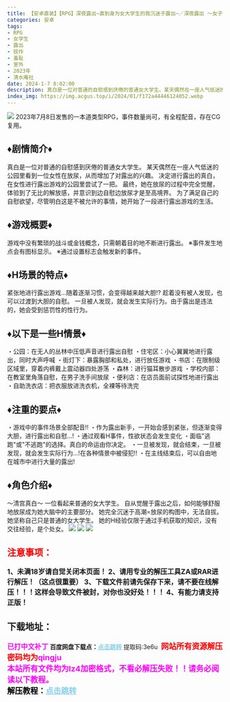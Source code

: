 ```yaml
---
title: 【安卓直装】【RPG】深夜露出~直到身为女大学生的我沉迷于露出~／深夜露出 ～女子大生の私が露出にハマるまで～
categories: 安卓
tags:
- RPG
- 女学生
- 露出
- 拔作
- 羞耻
- 室外
- 2023年
- 清水庵社
date: 2024-1-7 8:02:00
description: 真白是一位对普通的自慰感到厌倦的普通女大学生。某天偶然在一座人气低迷的公园里看到一位女性在放尿，从而增加了对露出的兴趣。决定进行露出的真白，在女性进行露出游戏的公园里尝试了一把。最终，她在放尿的过程中完全觉醒，体验到了无比的解放感，并意识到边自慰边放尿才是至高境界。为了满足自己的自慰欲望，尽管明白这是不被允许的事情，她开始了一段进行露出游戏的生活。
index_img: https://img.acgus.top/i/2024/01/f172a44446124052.webp
---
```

![](https://img.acgus.top/i/2024/01/f172a44446124052.webp)
2023年7月8日发售的一本道类型RPG，事件数量尚可，有全程配音，存在CG复用。

## ♦剧情简介♦
真白是一位对普通的自慰感到厌倦的普通女大学生。
某天偶然在一座人气低迷的公园里看到一位女性在放尿，从而增加了对露出的兴趣。
决定进行露出的真白，在女性进行露出游戏的公园里尝试了一把。
最终，她在放尿的过程中完全觉醒，体验到了无比的解放感，并意识到边自慰边放尿才是至高境界。
为了满足自己的自慰欲望，尽管明白这是不被允许的事情，她开始了一段进行露出游戏的生活。

## ♦游戏概要♦
游戏中没有繁琐的战斗或金钱概念，只需朝着目的地不断进行露出。
※事件发生地点会有图标显示。
※通过设置标志会触发新的事件。

## ♦H场景的特点♦
紧张地进行露出游戏...随着逐渐习惯，会变得越来越大胆!?
趁着没有被人发现，也可以过渡到大胆的自慰。
一旦被人发现，就会发生实际行为。由于露出是违法的，她会受到惩罚性的性行为。

## ♦以下是一些H情景♦
・公园：在无人的丛林中压低声音进行露出自慰
・住宅区：小心翼翼地进行露出，同时大声呼喊
・街灯下：暴露胸部和私处，进行放任游戏
・书店：在限制级区域里，穿着内裤戴上震动器四处游荡
・森林：进行猫耳散步游戏
・学校内部：在教室里角落自慰，在男子洗手间放尿
・便利店：在店员面前试探性地进行露出
・自助洗衣店：把衣服放进洗衣机，全裸等待洗完

## ♦注重的要点♦
・游戏中的事件场景全部配音!!
・作为露出新手，一开始会感到紧张，但逐渐变得大胆，进行露出和自慰...!
・通过观看H事件，性欲状态会发生变化
・面临"逃跑"或"不逃跑"的选择。真白的命运由你决定。
・一旦被发现，就会结束，一旦被发现，就会发生实际行为...!在各种情景中被侵犯!!
・在主线结束后，可以自由地在城市中进行大量的露出!

## ♦角色介绍♦
～清宫真白～
一位看起来普通的女大学生。
自从觉醒于露出之后，如何能够舒服地放尿成为她大脑中的主要部分。
她完全沉迷于高潮=放尿的构图中，无法自拔。她坚称自己只是普通的女大学生。
她的H经验仅限于通过手机获取的知识，没有交往经验，是个处女。
![](https://img.acgus.top/i/2024/01/f2fb15cfdd124104.webp)
![](https://img.acgus.top/i/2024/01/1dcec5bda9124059.webp)
![](https://img.acgus.top/i/2024/01/7ee0cbfd9e124055.webp)





## <font color=#FF0000 >注意事项：</font>
<font size=3><b>1、未满18岁请自觉关闭本页面！
2、请用专业的解压工具ZA或RAR进行解压！（这点很重要）
3、下载文件前请先保存下来，请不要在线解压！！！这样会导致文件被封，对你也没好处！！！
4、有能力请支持正版！</b></font>

## 下载地址：
<font color=#FF00FF size=3><b>已打中文补丁</b></font>
<b>百度网盘下载点：</b><a href="https://pan.baidu.com/s/11zpArwPbj1H_uCc8VwYhxw?pwd=3e6u" style="color: #87CEEB;"><b>点击跳转</b></a> 提取码:3e6u
<a style="padding: 0" href="https://post.qingju.org/AD/"><img style="max-width:100%" src="https://img.acgus.top/i/2024/07/478f689b8021d8d499ab43d21acf137a.gif" alt=""></a>
<b><font color=#FF0000 size=4>网站所有资源解压密码均为</b></font><b><font color=#FF00FF size=4>qingju</font><font color=#FF0000 ></font></b><br><b><font color=#FF00FF size=4>本站所有文件均为lz4加密格式，不看必解压失败！！请务必阅读以下教程。</b></font><br><b><font color=#000 size=4>解压教程：</b><a href="https://post.qingju.org/tutorial/000/" style="color: #87CEEB;"><b>点击跳转</b></a>